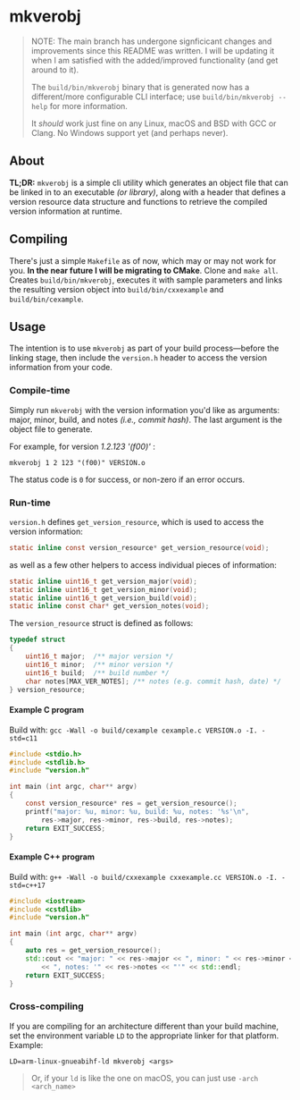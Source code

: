 # mkverobj

> NOTE: The main branch has undergone signficicant changes and improvements since this README was written. I will be updating it when I am satisfied with the added/improved functionality (and get around to it).
>
> The `build/bin/mkverobj` binary that is generated now has a different/more configurable CLI interface; use `build/bin/mkverobj --help` for more information.
>
> It *should* work just fine on any Linux, macOS and BSD with GCC or Clang. No Windows support yet (and perhaps never).

## About

**TL;DR:** `mkverobj` is a simple cli utility which generates an object file that can be linked in to an executable *(or library)*, along with a header that defines a version resource data structure and functions to retrieve the compiled version information at runtime.

## Compiling

There's just a simple `Makefile` as of now, which may or may not work for you. **In the near future I will be migrating to CMake**. Clone and `make all`. Creates `build/bin/mkverobj`, executes it with sample parameters and links the resulting version object into `build/bin/cxxexample` and `build/bin/cexample`.

## Usage

The intention is to use `mkverobj` as part of your build process&mdash;before the linking stage, then include the `version.h` header to access the version information from your code.

### Compile-time

Simply run `mkverobj` with the version information you'd like as arguments: major, minor, build, and notes *(i.e., commit hash)*. The last argument is the object file to generate.

For example, for version *1.2.123 '(f00)'* :

`mkverobj 1 2 123 "(f00)" VERSION.o`

The status code is `0` for success, or non-zero if an error occurs.

### Run-time

`version.h` defines `get_version_resource`, which is used to access the version information:

```c
static inline const version_resource* get_version_resource(void);
```

as well as a few other helpers to access individual pieces of information:

```c
static inline uint16_t get_version_major(void);
static inline uint16_t get_version_minor(void);
static inline uint16_t get_version_build(void);
static inline const char* get_version_notes(void);
```

The `version_resource` struct is defined as follows:

```c
typedef struct
{
    uint16_t major;  /** major version */
    uint16_t minor;  /** minor version */
    uint16_t build;  /** build number */
    char notes[MAX_VER_NOTES]; /** notes (e.g. commit hash, date) */
} version_resource;
```

#### Example C program

Build with: `gcc -Wall -o build/cexample cexample.c VERSION.o -I. -std=c11`

```c
#include <stdio.h>
#include <stdlib.h>
#include "version.h"

int main (int argc, char** argv)
{
    const version_resource* res = get_version_resource();
    printf("major: %u, minor: %u, build: %u, notes: '%s'\n",
        res->major, res->minor, res->build, res->notes);
    return EXIT_SUCCESS;
}
```

#### Example C++ program

Build with: `g++ -Wall -o build/cxxexample cxxexample.cc VERSION.o -I. -std=c++17`

```cpp
#include <iostream>
#include <cstdlib>
#include "version.h"

int main (int argc, char** argv)
{
    auto res = get_version_resource();
    std::cout << "major: " << res->major << ", minor: " << res->minor << ", build: " << res->build
        << ", notes: '" << res->notes << "'" << std::endl;
    return EXIT_SUCCESS;
}
```

### Cross-compiling

If you are compiling for an architecture different than your build machine, set the environment variable `LD` to the appropriate linker for that platform. Example:

`LD=arm-linux-gnueabihf-ld mkverobj <args>`

> Or, if your `ld` is like the one on macOS, you can just use `-arch <arch_name>`
